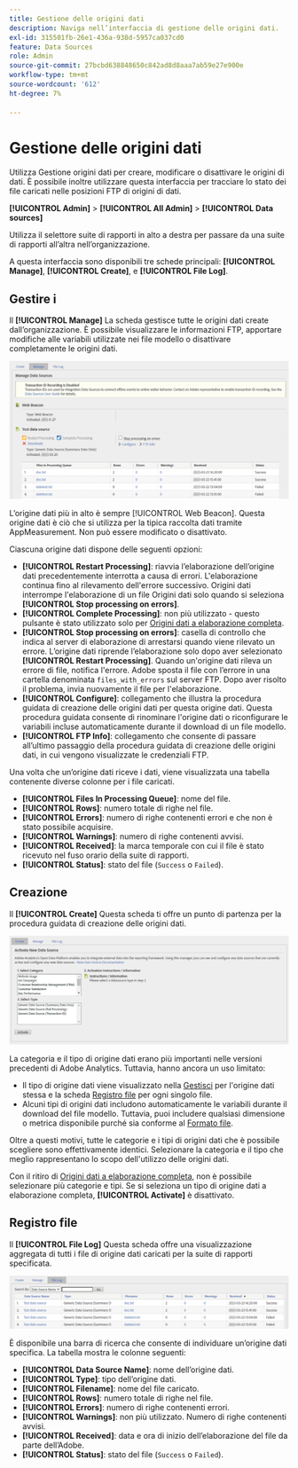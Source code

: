 ```yaml
---
title: Gestione delle origini dati
description: Naviga nell’interfaccia di gestione delle origini dati.
exl-id: 315501fb-26e1-436a-938d-5957ca037cd0
feature: Data Sources
role: Admin
source-git-commit: 27bcbd638848650c842ad8d8aaa7ab59e27e900e
workflow-type: tm+mt
source-wordcount: '612'
ht-degree: 7%

---
```


# Gestione delle origini dati

Utilizza Gestione origini dati per creare, modificare o disattivare le origini di dati. È possibile inoltre utilizzare questa interfaccia per tracciare lo stato dei file caricati nelle posizioni FTP di origini di dati.

**[!UICONTROL Admin]** > **[!UICONTROL All Admin]** > **[!UICONTROL Data sources]**

Utilizza il selettore suite di rapporti in alto a destra per passare da una suite di rapporti all’altra nell’organizzazione.

A questa interfaccia sono disponibili tre schede principali: **[!UICONTROL Manage]**, **[!UICONTROL Create]**, e **[!UICONTROL File Log]**.

## Gestire i  

Il **[!UICONTROL Manage]** La scheda gestisce tutte le origini dati create dall’organizzazione. È possibile visualizzare le informazioni FTP, apportare modifiche alle variabili utilizzate nei file modello o disattivare completamente le origini dati.

![Gestisci](assets/manage.png)

L’origine dati più in alto è sempre [!UICONTROL Web Beacon]. Questa origine dati è ciò che si utilizza per la tipica raccolta dati tramite AppMeasurement. Non può essere modificato o disattivato.

Ciascuna origine dati dispone delle seguenti opzioni:

* **[!UICONTROL Restart Processing]**: riavvia l’elaborazione dell’origine dati precedentemente interrotta a causa di errori. L&#39;elaborazione continua fino al rilevamento dell&#39;errore successivo. Origini dati interrompe l&#39;elaborazione di un file Origini dati solo quando si seleziona **[!UICONTROL Stop processing on errors]**.
* **[!UICONTROL Complete Processing]**: non più utilizzato - questo pulsante è stato utilizzato solo per [Origini dati a elaborazione completa](full-processing-eol.md).
* **[!UICONTROL Stop processing on errors]**: casella di controllo che indica al server di elaborazione di arrestarsi quando viene rilevato un errore. L’origine dati riprende l’elaborazione solo dopo aver selezionato **[!UICONTROL Restart Processing]**. Quando un&#39;origine dati rileva un errore di file, notifica l&#39;errore. Adobe sposta il file con l’errore in una cartella denominata `files_with_errors` sul server FTP. Dopo aver risolto il problema, invia nuovamente il file per l&#39;elaborazione.
* **[!UICONTROL Configure]**: collegamento che illustra la procedura guidata di creazione delle origini dati per questa origine dati. Questa procedura guidata consente di rinominare l&#39;origine dati o riconfigurare le variabili incluse automaticamente durante il download di un file modello.
* **[!UICONTROL FTP Info]**: collegamento che consente di passare all’ultimo passaggio della procedura guidata di creazione delle origini dati, in cui vengono visualizzate le credenziali FTP.

Una volta che un’origine dati riceve i dati, viene visualizzata una tabella contenente diverse colonne per i file caricati.

* **[!UICONTROL Files In Processing Queue]**: nome del file.
* **[!UICONTROL Rows]**: numero totale di righe nel file.
* **[!UICONTROL Errors]**: numero di righe contenenti errori e che non è stato possibile acquisire.
* **[!UICONTROL Warnings]**: numero di righe contenenti avvisi.
* **[!UICONTROL Received]**: la marca temporale con cui il file è stato ricevuto nel fuso orario della suite di rapporti.
* **[!UICONTROL Status]**: stato del file (`Success` o `Failed`).

## Creazione

Il **[!UICONTROL Create]** Questa scheda ti offre un punto di partenza per la procedura guidata di creazione delle origini dati.

![Crea](assets/create.png)

La categoria e il tipo di origine dati erano più importanti nelle versioni precedenti di Adobe Analytics. Tuttavia, hanno ancora un uso limitato:

* Il tipo di origine dati viene visualizzato nella [Gestisci](#manage) per l&#39;origine dati stessa e la scheda [Registro file](#file-log) per ogni singolo file.
* Alcuni tipi di origini dati includono automaticamente le variabili durante il download del file modello. Tuttavia, puoi includere qualsiasi dimensione o metrica disponibile purché sia conforme al [Formato file](file-format.md).

Oltre a questi motivi, tutte le categorie e i tipi di origini dati che è possibile scegliere sono effettivamente identici. Selezionare la categoria e il tipo che meglio rappresentano lo scopo dell&#39;utilizzo delle origini dati.

Con il ritiro di [Origini dati a elaborazione completa](full-processing-eol.md), non è possibile selezionare più categorie e tipi. Se si seleziona un tipo di origine dati a elaborazione completa, **[!UICONTROL Activate]** è disattivato.

## Registro file

Il **[!UICONTROL File Log]** Questa scheda offre una visualizzazione aggregata di tutti i file di origine dati caricati per la suite di rapporti specificata.

![Registro file](assets/file-log.png)

È disponibile una barra di ricerca che consente di individuare un’origine dati specifica. La tabella mostra le colonne seguenti:

* **[!UICONTROL Data Source Name]**: nome dell’origine dati.
* **[!UICONTROL Type]**: tipo dell’origine dati.
* **[!UICONTROL Filename]**: nome del file caricato.
* **[!UICONTROL Rows]**: numero totale di righe nel file.
* **[!UICONTROL Errors]**: numero di righe contenenti errori.
* **[!UICONTROL Warnings]**: non più utilizzato. Numero di righe contenenti avvisi.
* **[!UICONTROL Received]**: data e ora di inizio dell’elaborazione del file da parte dell’Adobe.
* **[!UICONTROL Status]**: stato del file (`Success` o `Failed`).
